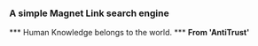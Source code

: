### A simple Magnet Link search engine
*** Human Knowledge belongs to the world. ***
                     **From 'AntiTrust'**
 
